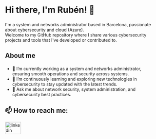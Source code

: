 <h1 align="left">Hi there, I'm Rubén! 👋</h1>

###

<p align="left">I'm a system and networks administrator based in Barcelona, passionate about cybersecurity and cloud (Azure). <br>Welcome to my GitHub repository where I share various cybersecurity projects and tools that I've developed or contributed to.</p>

###

<h2 align="left">About me</h2>

###

<ul>
  <li>🔭 I’m currently working as a system and networks administrator, ensuring smooth operations and security across systems.</li>
  <li>🌱 I’m continuously learning and exploring new technologies in cybersecurity to stay updated with the latest trends.</li> 
  <li>💬 Ask me about network security, system administration, and cybersecurity best practices.</li>
</ul>

###

<h2 align="left">📫 How to reach me:</h2>

<div align="left">
  <a href="https://www.linkedin.com/in/ruben-gluque?lipi=urn%3Ali%3Apage%3Ad_flagship3_profile_view_base_contact_details%3BEpG5GL9ER4qtQuGSrmxduQ%3D%3D" target="_blank">
    <img src="https://raw.githubusercontent.com/maurodesouza/profile-readme-generator/master/src/assets/icons/social/linkedin/default.svg" width="52" height="40" alt="linkedin logo"  />
  </a>
</div>

###
